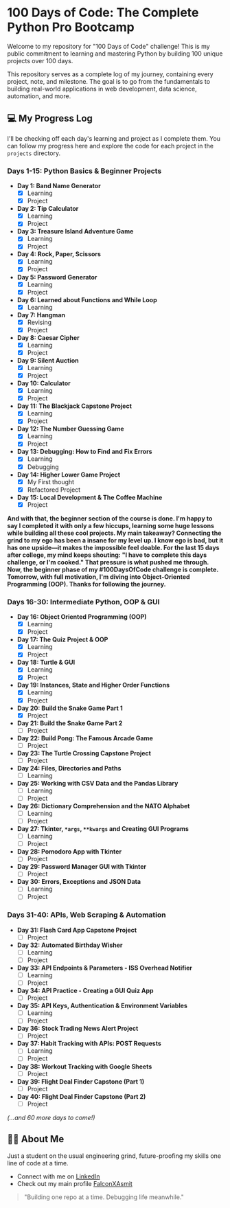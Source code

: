 # 100 Days of Code: The Complete Python Pro Bootcamp

Welcome to my repository for "100 Days of Code" challenge! This is my public commitment to learning and mastering Python by building 100 unique projects over 100 days.

This repository serves as a complete log of my journey, containing every project, note, and milestone. The goal is to go from the fundamentals to building real-world applications in web development, data science, automation, and more.

## 💻 My Progress Log

I'll be checking off each day's learning and project as I complete them. You can follow my progress here and explore the code for each project in the `projects` directory.

### Days 1-15: Python Basics & Beginner Projects

* **Day 1: Band Name Generator**
    * [x] Learning
    * [x] Project
* **Day 2: Tip Calculator**
    * [x] Learning
    * [x] Project
* **Day 3: Treasure Island Adventure Game**
    * [x] Learning
    * [x] Project
* **Day 4: Rock, Paper, Scissors**
    * [x] Learning
    * [x] Project
* **Day 5: Password Generator**
    * [x] Learning
    * [x] Project
* **Day 6: Learned about Functions and While Loop**
    * [x] Learning
* **Day 7: Hangman**
    * [x] Revising
    * [x] Project
* **Day 8: Caesar Cipher**
    * [x] Learning
    * [x] Project
* **Day 9: Silent Auction**
    * [x] Learning
    * [x] Project
* **Day 10: Calculator**
    * [x] Learning
    * [x] Project
* **Day 11: The Blackjack Capstone Project**
    * [x] Learning
    * [x] Project
* **Day 12: The Number Guessing Game**
    * [x] Learning
    * [x] Project
* **Day 13: Debugging: How to Find and Fix Errors**
    * [x] Learning
    * [x] Debugging
* **Day 14: Higher Lower Game Project**
    * [x] My First thought
    * [x] Refactored Project
* **Day 15: Local Development & The Coffee Machine**
    * [x] Project

**And with that, the beginner section of the course is done. I'm happy to say I completed it with only a few hiccups, learning some huge lessons while building all these cool projects. My main takeaway? Connecting the grind to my ego has been a insane for my level up. I know ego is bad, but it has one upside—it makes the impossible feel doable. For the last 15 days after college, my mind keeps shouting: "I have to complete this days challenge, or I'm cooked." That pressure is what pushed me through. Now, the beginner phase of my #100DaysOfCode challenge is complete. Tomorrow, with full motivation, I'm diving into Object-Oriented Programming (OOP). Thanks for following the journey.**

### Days 16-30: Intermediate Python, OOP & GUI

* **Day 16: Object Oriented Programming (OOP)**
    * [x] Learning
    * [x] Project
* **Day 17: The Quiz Project & OOP**
    * [x] Learning
    * [x] Project
* **Day 18: Turtle & GUI**
    * [x] Learning
    * [x] Project
* **Day 19: Instances, State and Higher Order Functions**
    * [x] Learning
    * [x] Project
* **Day 20: Build the Snake Game Part 1**
    * [x] Project
* **Day 21: Build the Snake Game Part 2**
    * [ ] Project
* **Day 22: Build Pong: The Famous Arcade Game**
    * [ ] Project
* **Day 23: The Turtle Crossing Capstone Project**
    * [ ] Project
* **Day 24: Files, Directories and Paths**
    * [ ] Learning
* **Day 25: Working with CSV Data and the Pandas Library**
    * [ ] Learning
    * [ ] Project
* **Day 26: Dictionary Comprehension and the NATO Alphabet**
    * [ ] Learning
    * [ ] Project
* **Day 27: Tkinter, `*args`, `**kwargs` and Creating GUI Programs**
    * [ ] Learning
    * [ ] Project
* **Day 28: Pomodoro App with Tkinter**
    * [ ] Project
* **Day 29: Password Manager GUI with Tkinter**
    * [ ] Project
* **Day 30: Errors, Exceptions and JSON Data**
    * [ ] Learning
    * [ ] Project

### Days 31-40: APIs, Web Scraping & Automation

* **Day 31: Flash Card App Capstone Project**
    * [ ] Project
* **Day 32: Automated Birthday Wisher**
    * [ ] Learning
    * [ ] Project
* **Day 33: API Endpoints & Parameters - ISS Overhead Notifier**
    * [ ] Learning
    * [ ] Project
* **Day 34: API Practice - Creating a GUI Quiz App**
    * [ ] Project
* **Day 35: API Keys, Authentication & Environment Variables**
    * [ ] Learning
    * [ ] Project
* **Day 36: Stock Trading News Alert Project**
    * [ ] Project
* **Day 37: Habit Tracking with APIs: POST Requests**
    * [ ] Learning
    * [ ] Project
* **Day 38: Workout Tracking with Google Sheets**
    * [ ] Project
* **Day 39: Flight Deal Finder Capstone (Part 1)**
    * [ ] Project
* **Day 40: Flight Deal Finder Capstone (Part 2)**
    * [ ] Project

*(...and 60 more days to come!)*

## 👨‍💻 About Me

Just a student on the usual engineering grind, future-proofing my skills one line of code at a time.

* Connect with me on [LinkedIn](https://www.linkedin.com/in/asmit-kumar-394097330/)
* Check out my main profile [FalconXAsmit](https://github.com/FalconXAsmit)

> "Building one repo at a time. Debugging life meanwhile."